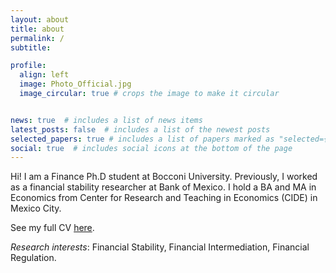 ```yaml
---
layout: about
title: about
permalink: /
subtitle: 

profile:
  align: left
  image: Photo_Official.jpg
  image_circular: true # crops the image to make it circular


news: true  # includes a list of news items
latest_posts: false  # includes a list of the newest posts
selected_papers: true # includes a list of papers marked as "selected={true}"
social: true  # includes social icons at the bottom of the page
---
```


Hi! I am a Finance Ph.D student at Bocconi University. Previously, I worked as a financial stability researcher at Bank of Mexico. I hold a BA and MA in Economics from Center for Research and Teaching in Economics (CIDE) in Mexico City.


See my full CV <a href="https://majoarteaga.github.io/assets/pdf/CV_08012024.pdf">here</a>.


*Research interests*: Financial Stability, Financial Intermediation, Financial Regulation.


